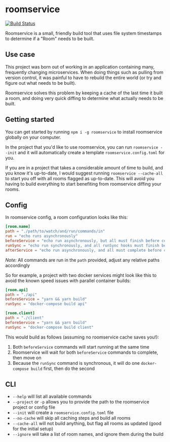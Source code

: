 # roomservice

[![Build Status](https://travis-ci.org/curtiswilkinson/roomservice.svg?branch=master)](https://travis-ci.org/curtiswilkinson/roomservice)

Roomservice is a small, friendly build tool that uses file system timestamps to
determine if a "Room" needs to be built.

## Use case

This project was born out of working in an application containing many,
frequently changing microservices. When doing things such as pulling from
version control, it was painful to have to rebuild the entire world (or try and
figure out what needs to be built).

Roomservice solves this problem by keeping a cache of the last time it built a
room, and doing very quick diffing to determine what actually needs to be built.

## Getting started

You can get started by running `npm i -g roomservice` to install roomservice
globally on your computer.

In the project that you'd like to use roomservice, you can run `roomservice
--init` and it will automatically create a template `roomservice.config.toml`
for you.

If you are in a project that takes a considerable amount of time to build, and
you know it's up-to-date, I would suggest running `roomservice --cache-all` to
start you off with all rooms flagged as up-to-date. This will avoid you having
to build everything to start benefiting from roomservice diffing your rooms.

## Config

In roomservice config, a room configuration looks like this:

```toml
[room.name]
path = "./path/to/watch/and/run/commands/in"
run = "echo runs asynchronously"
beforeService = "echo run asynchronously, but all must finish before continuing"
runSync = "echo run synchronously, and all runSync hooks must finish before continuing"
afterService = "echo run asynchronously, and all must complete before continuing"
```

_Note:_ All commands are run in the `path` provided, adjust any relative paths
accordingly

So for example, a project with two docker services might look like this to avoid
the known speed issues with parallel container builds:

```toml
[room.api]
path = "./api"
beforeService = "yarn && yarn build"
runSync = "docker-compose build api"

[room.client]
path = "./client"
beforeService = "yarn && yarn build"
runSync = "docker-compose build client"
```

This would build as follows (assuming no roomservice cache saves you!):

1. Both `beforeService` commands will start running at the same time
2. Roomservice will wait for both `beforeService` commands to complete, then
   move on
3. Because the `runSync` command is synchronous, it will do one `docker-compose
   build` first, then do the second

## CLI

* `--help` will list all available commands
* `--project` or `-p` allows you to provide the path to the roomservice project
  or config file
* `--init` will create a `roomservice.config.toml` file
* `--no-cache` will skip all caching steps and build all rooms
* `--cache-all` will not build anything, but flag all rooms as updated (good for
  the initial setup)
* `--ignore` will take a list of room names, and ignore them during the build
